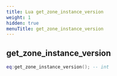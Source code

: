 ```yaml
---
title: Lua get_zone_instance_version
weight: 1
hidden: true
menuTitle: get_zone_instance_version
---
```

## get_zone_instance_version
```lua
eq:get_zone_instance_version(); -- int
```